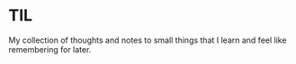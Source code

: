 # TIL
My collection of thoughts and notes to small things that I learn and feel like remembering for later.
